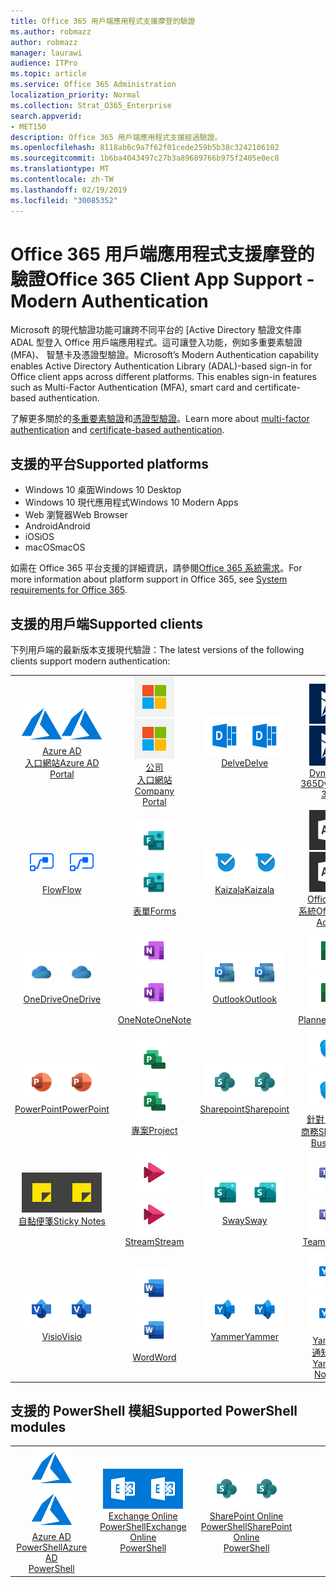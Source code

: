 ```yaml
---
title: Office 365 用戶端應用程式支援摩登的驗證
ms.author: robmazz
author: robmazz
manager: laurawi
audience: ITPro
ms.topic: article
ms.service: Office 365 Administration
localization_priority: Normal
ms.collection: Strat_O365_Enterprise
search.appverid:
- MET150
description: Office 365 用戶端應用程式支援經過驗證。
ms.openlocfilehash: 8118ab6c9a7f62f01cede259b5b38c3242106102
ms.sourcegitcommit: 1b6ba4043497c27b3a89689766b975f2405e0ec8
ms.translationtype: MT
ms.contentlocale: zh-TW
ms.lasthandoff: 02/19/2019
ms.locfileid: "30085352"
---
```

# <a name="office-365-client-app-support---modern-authentication"></a><span data-ttu-id="d401f-103">Office 365 用戶端應用程式支援摩登的驗證</span><span class="sxs-lookup"><span data-stu-id="d401f-103">Office 365 Client App Support - Modern Authentication</span></span>

<span data-ttu-id="d401f-p101">Microsoft 的現代驗證功能可讓跨不同平台的 [Active Directory 驗證文件庫 ADAL 型登入 Office 用戶端應用程式。這可讓登入功能，例如多重要素驗證 (MFA)、 智慧卡及憑證型驗證。</span><span class="sxs-lookup"><span data-stu-id="d401f-p101">Microsoft’s Modern Authentication capability enables Active Directory Authentication Library (ADAL)-based sign-in for Office client apps across different platforms. This enables sign-in features such as Multi-Factor Authentication (MFA), smart card and certificate-based authentication.</span></span>

<span data-ttu-id="d401f-106">了解更多關於的[多重要素驗證](https://docs.microsoft.com/azure/active-directory/authentication/multi-factor-authentication)和[憑證型驗證](https://docs.microsoft.com/azure/active-directory/active-directory-certificate-based-authentication-get-started)。</span><span class="sxs-lookup"><span data-stu-id="d401f-106">Learn more about [multi-factor authentication](https://docs.microsoft.com/azure/active-directory/authentication/multi-factor-authentication) and [certificate-based authentication](https://docs.microsoft.com/azure/active-directory/active-directory-certificate-based-authentication-get-started).</span></span>

## <a name="supported-platforms"></a><span data-ttu-id="d401f-107">支援的平台</span><span class="sxs-lookup"><span data-stu-id="d401f-107">Supported platforms</span></span>

 - <span data-ttu-id="d401f-108">Windows 10 桌面</span><span class="sxs-lookup"><span data-stu-id="d401f-108">Windows 10 Desktop</span></span>
 - <span data-ttu-id="d401f-109">Windows 10 現代應用程式</span><span class="sxs-lookup"><span data-stu-id="d401f-109">Windows 10 Modern Apps</span></span>
 - <span data-ttu-id="d401f-110">Web 瀏覽器</span><span class="sxs-lookup"><span data-stu-id="d401f-110">Web Browser</span></span>
 - <span data-ttu-id="d401f-111">Android</span><span class="sxs-lookup"><span data-stu-id="d401f-111">Android</span></span>
 - <span data-ttu-id="d401f-112">iOS</span><span class="sxs-lookup"><span data-stu-id="d401f-112">iOS</span></span>
 - <span data-ttu-id="d401f-113">macOS</span><span class="sxs-lookup"><span data-stu-id="d401f-113">macOS</span></span>

<span data-ttu-id="d401f-114">如需在 Office 365 平台支援的詳細資訊，請參閱[Office 365 系統需求](https://products.office.com/office-system-requirements)。</span><span class="sxs-lookup"><span data-stu-id="d401f-114">For more information about platform support in Office 365, see [System requirements for Office 365](https://products.office.com/office-system-requirements).</span></span>

## <a name="supported-clients"></a><span data-ttu-id="d401f-115">支援的用戶端</span><span class="sxs-lookup"><span data-stu-id="d401f-115">Supported clients</span></span>

<span data-ttu-id="d401f-116">下列用戶端的最新版本支援現代驗證：</span><span class="sxs-lookup"><span data-stu-id="d401f-116">The latest versions of the following clients support modern authentication:</span></span>

| | | | | | |
|:---:|:---:|:---:|:---:|:---:|:---:|
| <span data-ttu-id="d401f-117">![Azure 圖示](media/o365-azure-64x64.png)</span><span class="sxs-lookup"><span data-stu-id="d401f-117">![Azure icon](media/o365-azure-64x64.png)</span></span> <br> [<span data-ttu-id="d401f-118">Azure AD<br>入口網站</span><span class="sxs-lookup"><span data-stu-id="d401f-118">Azure AD <br> Portal </span></span>](https://azure.microsoft.com/features/azure-portal/) | <span data-ttu-id="d401f-119">![公司入口網站圖示](media/o365-microsoft-64x64.png)</span><span class="sxs-lookup"><span data-stu-id="d401f-119">![Company portal icon](media/o365-microsoft-64x64.png)</span></span> <br> [<span data-ttu-id="d401f-120">公司<br>入口網站</span><span class="sxs-lookup"><span data-stu-id="d401f-120">Company <br> Portal </span></span>](https://docs.microsoft.com/intune-user-help/sign-in-to-the-company-portal) | <span data-ttu-id="d401f-121">![探索圖示](media/o365-delve-64x64.png)</span><span class="sxs-lookup"><span data-stu-id="d401f-121">![Delve icon](media/o365-delve-64x64.png)</span></span> <br> [<span data-ttu-id="d401f-122">Delve</span><span class="sxs-lookup"><span data-stu-id="d401f-122">Delve</span></span>](https://products.office.com/business/intelligent-search) | <span data-ttu-id="d401f-123">![Dynamics 365 圖示](media/o365-dynamics365-64x64.png)</span><span class="sxs-lookup"><span data-stu-id="d401f-123">![Dynamics 365 icon](media/o365-dynamics365-64x64.png)</span></span> <br> [<span data-ttu-id="d401f-124">Dynamics 365</span><span class="sxs-lookup"><span data-stu-id="d401f-124">Dynamics 365</span></span>](https://dynamics.microsoft.com) | <span data-ttu-id="d401f-125">![Excel 圖示](media/o365-excel-64x64.png)</span><span class="sxs-lookup"><span data-stu-id="d401f-125">![Excel icon](media/o365-excel-64x64.png)</span></span> <br> [<span data-ttu-id="d401f-126">Excel</span><span class="sxs-lookup"><span data-stu-id="d401f-126">Excel</span></span>](https://products.office.com/excel) |
| <span data-ttu-id="d401f-127">![流程圖示](media/o365-flow-64x64.png)</span><span class="sxs-lookup"><span data-stu-id="d401f-127">![Flow icon](media/o365-flow-64x64.png)</span></span> <br> [<span data-ttu-id="d401f-128">Flow</span><span class="sxs-lookup"><span data-stu-id="d401f-128">Flow</span></span>](https://flow.microsoft.com) | <span data-ttu-id="d401f-129">![表單圖示](media/o365-forms-64x64.png)</span><span class="sxs-lookup"><span data-stu-id="d401f-129">![Forms icon](media/o365-forms-64x64.png)</span></span> <br> [<span data-ttu-id="d401f-130">表單</span><span class="sxs-lookup"><span data-stu-id="d401f-130">Forms</span></span>](https://flow.microsoft.com/connectors/shared_microsoftforms/microsoft-forms/) | <span data-ttu-id="d401f-131">![Kaizala 圖示](media/o365-kaizala-64x64.png)</span><span class="sxs-lookup"><span data-stu-id="d401f-131">![Kaizala icon](media/o365-kaizala-64x64.png)</span></span> <br> [<span data-ttu-id="d401f-132">Kaizala</span><span class="sxs-lookup"><span data-stu-id="d401f-132">Kaizala</span></span>](https://products.office.com/en/business/microsoft-kaizala) | <span data-ttu-id="d401f-133">![Office 365 Admin 圖示](media/o365-o365admin-64x64.png)</span><span class="sxs-lookup"><span data-stu-id="d401f-133">![Office 365 Admin icon](media/o365-o365admin-64x64.png)</span></span> <br> [<span data-ttu-id="d401f-134">Office 365<br>系統</span><span class="sxs-lookup"><span data-stu-id="d401f-134">Office 365 <br> Admin</span></span>](https://products.office.com/business/manage-office-365-admin-app) | <span data-ttu-id="d401f-135">![透鏡圖示](media/o365-lens-64x64.png)</span><span class="sxs-lookup"><span data-stu-id="d401f-135">![Lens icon](media/o365-lens-64x64.png)</span></span> <br> [<span data-ttu-id="d401f-136">Office Lens</span><span class="sxs-lookup"><span data-stu-id="d401f-136">Office Lens</span></span>](https://www.microsoft.com/p/office-lens/9wzdncrfj3t8?activetab=pivot%3Aoverviewtab) | 
| <span data-ttu-id="d401f-137">![OneDrive for Business 圖示](media/o365-OneDrive-64x64.png)</span><span class="sxs-lookup"><span data-stu-id="d401f-137">![OneDrive for Business icon](media/o365-OneDrive-64x64.png)</span></span> <br> [<span data-ttu-id="d401f-138">OneDrive</span><span class="sxs-lookup"><span data-stu-id="d401f-138">OneDrive</span></span>](https://products.office.com/onedrive-for-business/online-cloud-storage) |  <span data-ttu-id="d401f-139">![OneNote 圖示](media/o365-OneNote-64x64.png)</span><span class="sxs-lookup"><span data-stu-id="d401f-139">![OneNote icon](media/o365-OneNote-64x64.png)</span></span> <br> [<span data-ttu-id="d401f-140">OneNote</span><span class="sxs-lookup"><span data-stu-id="d401f-140">OneNote</span></span>](https://products.office.com/onenote) | <span data-ttu-id="d401f-141">![Outlook 圖示](media/o365-outlook-64x64.png)</span><span class="sxs-lookup"><span data-stu-id="d401f-141">![Outlook icon](media/o365-outlook-64x64.png)</span></span> <br> [<span data-ttu-id="d401f-142">Outlook</span><span class="sxs-lookup"><span data-stu-id="d401f-142">Outlook</span></span>](https://products.office.com/outlook) | <span data-ttu-id="d401f-143">![規劃圖示](media/o365-planner-64x64.png)</span><span class="sxs-lookup"><span data-stu-id="d401f-143">![Planner icon](media/o365-planner-64x64.png)</span></span> <br> [<span data-ttu-id="d401f-144">Planner</span><span class="sxs-lookup"><span data-stu-id="d401f-144">Planner</span></span>](https://products.office.com/business/task-management-software) | <span data-ttu-id="d401f-145">![PowerBI 圖示](media/o365-powerbi-64x64.png)</span><span class="sxs-lookup"><span data-stu-id="d401f-145">![PowerBI icon](media/o365-powerbi-64x64.png)</span></span> <br> [<span data-ttu-id="d401f-146">Power BI</span><span class="sxs-lookup"><span data-stu-id="d401f-146">Power BI</span></span>](https://powerbi.microsoft.com)
| <span data-ttu-id="d401f-147">![PowerPoint 圖示](media/o365-powerpoint-64x64.png)</span><span class="sxs-lookup"><span data-stu-id="d401f-147">![PowerPoint icon](media/o365-powerpoint-64x64.png)</span></span> <br> [<span data-ttu-id="d401f-148">PowerPoint</span><span class="sxs-lookup"><span data-stu-id="d401f-148">PowerPoint</span></span>](https://products.office.com/powerpoint) | <span data-ttu-id="d401f-149">![專案圖示](media/o365-project-64x64.png)</span><span class="sxs-lookup"><span data-stu-id="d401f-149">![Project icon](media/o365-project-64x64.png)</span></span> <br> [<span data-ttu-id="d401f-150">專案</span><span class="sxs-lookup"><span data-stu-id="d401f-150">Project</span></span>](https://products.office.com/project) | <span data-ttu-id="d401f-151">![SharePoint 圖示](media/o365-sharepoint-64x64.png)</span><span class="sxs-lookup"><span data-stu-id="d401f-151">![SharePoint icon](media/o365-sharepoint-64x64.png)</span></span> <br> [<span data-ttu-id="d401f-152">Sharepoint</span><span class="sxs-lookup"><span data-stu-id="d401f-152">Sharepoint</span></span>](https://products.office.com/sharepoint) | <span data-ttu-id="d401f-153">![Skype 商務圖示](media/o365-skypeforbusiness-64x64.png)</span><span class="sxs-lookup"><span data-stu-id="d401f-153">![Skype for Business icon](media/o365-skypeforbusiness-64x64.png)</span></span> <br> [<span data-ttu-id="d401f-154">針對 Skype<br>商務</span><span class="sxs-lookup"><span data-stu-id="d401f-154">Skype for <br> Business</span></span>](https://www.skype.com/business/) | <span data-ttu-id="d401f-155">![StaffHub 圖示](media/o365-staffhub-64x64.png)</span><span class="sxs-lookup"><span data-stu-id="d401f-155">![StaffHub icon](media/o365-staffhub-64x64.png)</span></span> <br> [<span data-ttu-id="d401f-156">StaffHub</span><span class="sxs-lookup"><span data-stu-id="d401f-156">StaffHub</span></span>](https://products.office.com/microsoft-staffhub/staff-scheduling-software)
| <span data-ttu-id="d401f-157">![自黏便箋圖示](media/o365-stickynotes-64x64.png)</span><span class="sxs-lookup"><span data-stu-id="d401f-157">![Sticky Notes icon](media/o365-stickynotes-64x64.png)</span></span> <br> [<span data-ttu-id="d401f-158">自黏便箋</span><span class="sxs-lookup"><span data-stu-id="d401f-158">Sticky Notes</span></span>](https://www.microsoft.com/p/microsoft-sticky-notes/9nblggh4qghw) | <span data-ttu-id="d401f-159">![資料流圖示](media/o365-stream-64x64.png)</span><span class="sxs-lookup"><span data-stu-id="d401f-159">![Stream icon](media/o365-stream-64x64.png)</span></span> <br> [<span data-ttu-id="d401f-160">Stream</span><span class="sxs-lookup"><span data-stu-id="d401f-160">Stream</span></span>](https://stream.microsoft.com) | <span data-ttu-id="d401f-161">![Sway 圖示](media/o365-sway-64x64.png)</span><span class="sxs-lookup"><span data-stu-id="d401f-161">![Sway icon](media/o365-sway-64x64.png)</span></span> <br> [<span data-ttu-id="d401f-162">Sway</span><span class="sxs-lookup"><span data-stu-id="d401f-162">Sway</span></span>](https://sway.com) | <span data-ttu-id="d401f-163">![小組圖示](media/o365-teams-64x64.png)</span><span class="sxs-lookup"><span data-stu-id="d401f-163">![Teams icon](media/o365-teams-64x64.png)</span></span> <br> [<span data-ttu-id="d401f-164">Teams</span><span class="sxs-lookup"><span data-stu-id="d401f-164">Teams</span></span>](https://products.office.com/microsoft-teams/group-chat-software) | <span data-ttu-id="d401f-165">![待辦事項] 圖示](media/o365-todo-64x64.png)</span><span class="sxs-lookup"><span data-stu-id="d401f-165">![To-Do icon](media/o365-todo-64x64.png)</span></span> <br> [<span data-ttu-id="d401f-166">To-Do</span><span class="sxs-lookup"><span data-stu-id="d401f-166">To-Do</span></span>](https://todo.microsoft.com)
| <span data-ttu-id="d401f-167">![Visio 圖示](media/o365-visio-64x64.png)</span><span class="sxs-lookup"><span data-stu-id="d401f-167">![Visio icon](media/o365-visio-64x64.png)</span></span> <br> [<span data-ttu-id="d401f-168">Visio</span><span class="sxs-lookup"><span data-stu-id="d401f-168">Visio</span></span>](https://products.office.com/visio/flowchart-software) | <span data-ttu-id="d401f-169">![Word 圖示](media/o365-word-64x64.png)</span><span class="sxs-lookup"><span data-stu-id="d401f-169">![Word icon](media/o365-word-64x64.png)</span></span> <br> [<span data-ttu-id="d401f-170">Word</span><span class="sxs-lookup"><span data-stu-id="d401f-170">Word</span></span>](https://products.office.com/word) |<span data-ttu-id="d401f-171">![Yammer 圖示](media/o365-yammer-64x64.png)</span><span class="sxs-lookup"><span data-stu-id="d401f-171">![Yammer icon](media/o365-yammer-64x64.png)</span></span> <br> [<span data-ttu-id="d401f-172">Yammer</span><span class="sxs-lookup"><span data-stu-id="d401f-172">Yammer</span></span>](https://products.office.com/yammer/yammer-overview) | <span data-ttu-id="d401f-173">![Yammer 圖示](media/o365-yammer-64x64.png)</span><span class="sxs-lookup"><span data-stu-id="d401f-173">![Yammer icon](media/o365-yammer-64x64.png)</span></span> <br> [<span data-ttu-id="d401f-174">Yammer<br>通知程式</span><span class="sxs-lookup"><span data-stu-id="d401f-174">Yammer <br> Notifier</span></span>](https://products.office.com/yammer/yammer-overview) |  |

## <a name="supported-powershell-modules"></a><span data-ttu-id="d401f-175">支援的 PowerShell 模組</span><span class="sxs-lookup"><span data-stu-id="d401f-175">Supported PowerShell modules</span></span>

| | | | | | |
|:---:|:---:|:---:|:---:|:---:|:---:|
| <span data-ttu-id="d401f-176">![Azure 圖示](media/o365-azure-64x64.png)</span><span class="sxs-lookup"><span data-stu-id="d401f-176">![Azure icon](media/o365-azure-64x64.png)</span></span> <br> [<span data-ttu-id="d401f-177">Azure AD <br> PowerShell</span><span class="sxs-lookup"><span data-stu-id="d401f-177">Azure AD <br> PowerShell</span></span>](https://docs.microsoft.com/powershell/azure/active-directory/overview?view=azureadps-2.0) | <span data-ttu-id="d401f-178">![Exchange 圖示](media/o365-exchange-64x64.png)</span><span class="sxs-lookup"><span data-stu-id="d401f-178">![Exchange icon](media/o365-exchange-64x64.png)</span></span> <br> [<span data-ttu-id="d401f-179">Exchange Online <br> PowerShell</span><span class="sxs-lookup"><span data-stu-id="d401f-179">Exchange Online <br> PowerShell</span></span>](https://docs.microsoft.com/powershell/exchange/exchange-online/exchange-online-powershell?view=exchange-ps) | <span data-ttu-id="d401f-180">![SharePoint 圖示](media/o365-sharepoint-64x64.png)</span><span class="sxs-lookup"><span data-stu-id="d401f-180">![SharePoint icon](media/o365-sharepoint-64x64.png)</span></span> <br> [<span data-ttu-id="d401f-181">SharePoint Online <br> PowerShell</span><span class="sxs-lookup"><span data-stu-id="d401f-181">SharePoint Online <br> PowerShell</span></span>](https://docs.microsoft.com/sharepoint/manage-team-and-communication-sites-in-powershell)